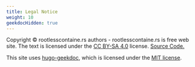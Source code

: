 ```yaml
---
title: Legal Notice
weight: 10
geekdocHidden: true
---
```

<!-- FIXME: move this to <footer> -->
Copyright &copy; rootlesscontaine.rs authors - rootlesscontaine.rs is free web site.
The text is licensed under the <a rel="license" href="https://creativecommons.org/licenses/by-sa/4.0/">CC BY-SA 4.0</a> license.
<a href="https://github.com/rootless-containers/rootlesscontaine.rs">Source Code.</a>

This site uses [hugo-geekdoc](https://github.com/thegeeklab/hugo-geekdoc), which is licensed under the [MIT license](https://github.com/thegeeklab/hugo-geekdoc/blob/master/LICENSE).
